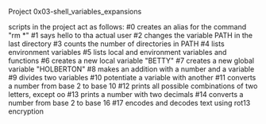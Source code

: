 Project 0x03-shell_variables_expansions

scripts in the project act as follows:
#0 creates an alias for the command "rm *"
#1 says hello to tha actual user
#2 changes the variable PATH in the last directory
#3 counts the number of directories in PATH
#4 lists environment variables
#5 lists local and environment variables and functions
#6 creates a new local variable "BETTY"
#7 creates a new global variable "HOLBERTON"
#8 makes an addition with a number and a variable
#9 divides two variables
#10 potentiate a variable with another
#11 converts a number from base 2 to base 10
#12 prints all possible combinations of two letters, except oo
#13 prints a number with two decimals
#14 converts a number from base 2 to base 16
#17 encodes and decodes text using rot13 encryption




